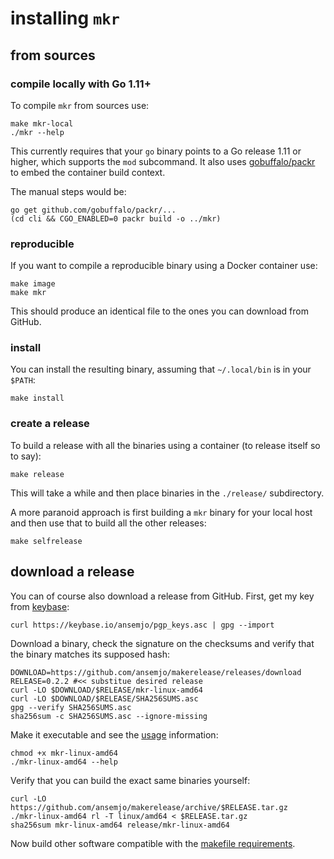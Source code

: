 # installing `mkr`

## from sources

### compile locally with Go 1.11+

To compile `mkr` from sources use:

    make mkr-local
    ./mkr --help

This currently requires that your `go` binary points to a Go release 1.11 or higher, which supports
the `mod` subcommand. It also uses [gobuffalo/packr](https://github.com/gobuffalo/packr) to embed
the container build context.

The manual steps would be:

    go get github.com/gobuffalo/packr/...
    (cd cli && CGO_ENABLED=0 packr build -o ../mkr)

### reproducible

If you want to compile a reproducible binary using a Docker container use:

    make image
    make mkr

This should produce an identical file to the ones you can download from GitHub.

### install

You can install the resulting binary, assuming that `~/.local/bin` is in your `$PATH`:

    make install

### create a release

To build a release with all the binaries using a container (to release itself so to say):

    make release

This will take a while and then place binaries in the `./release/` subdirectory.

A more paranoid approach is first building a `mkr` binary for your local host and then use that to
build all the other releases:

    make selfrelease

## download a release

You can of course also download a release from GitHub. First, get my key from
[keybase](https://keybase.io/ansemjo):

    curl https://keybase.io/ansemjo/pgp_keys.asc | gpg --import

Download a binary, check the signature on the checksums and verify that the binary matches its
supposed hash:

    DOWNLOAD=https://github.com/ansemjo/makerelease/releases/download
    RELEASE=0.2.2 #<< substitue desired release
    curl -LO $DOWNLOAD/$RELEASE/mkr-linux-amd64
    curl -LO $DOWNLOAD/$RELEASE/SHA256SUMS.asc
    gpg --verify SHA256SUMS.asc
    sha256sum -c SHA256SUMS.asc --ignore-missing

Make it executable and see the [usage](README.md#usage) information:

    chmod +x mkr-linux-amd64
    ./mkr-linux-amd64 --help

Verify that you can build the exact same binaries yourself:

    curl -LO https://github.com/ansemjo/makerelease/archive/$RELEASE.tar.gz
    ./mkr-linux-amd64 rl -T linux/amd64 < $RELEASE.tar.gz
    sha256sum mkr-linux-amd64 release/mkr-linux-amd64

Now build other software compatible with the
[makefile requirements](README.md#your-project-must-bring-).
